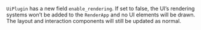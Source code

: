 `UiPlugin` has a new field `enable_rendering`. If set to false, the UI’s rendering systems won’t be added to the `RenderApp` and no UI elements will be drawn. The layout and interaction components will still be updated as normal.
